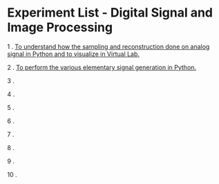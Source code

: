 # Experiment List - Digital Signal and Image Processing

1 . [To understand how the sampling and reconstruction done on analog signal in Python and to visualize in Virtual Lab.](https://github.com/HarshOza36/SEM_7/blob/master/DSIP%20Lab/Exp_01.ipynb)

2 . [To perform the various elementary signal generation in Python.](https://github.com/HarshOza36/SEM_7/blob/master/DSIP%20Lab/Exp_02.ipynb)

3 . []()

4 . []()

5 . []()

6 . []()

7 . []()

8 . []()

9 . []()

10 . []()
